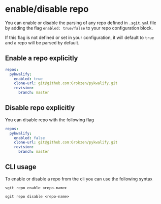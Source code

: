 # enable/disable repo

You can enable or disable the parsing of any repo defined in `.sgit.yml` file by adding the flag `enabled: true/false` to your repo configuration block.

If this flag is not defined or set in your configuration, it will default to `true` and a repo will be parsed by default.


## Enable a repo explicitly

```yaml
repos:
  pykwalify:
    enabled: true
    clone-url: git@github.com:Grokzen/pykwalify.git
    revision:
      branch: master
```


## Disable repo explicitly

You can disable repo with the following flag

```yaml
repos:
  pykwalify:
    enabled: false
    clone-url: git@github.com:Grokzen/pykwalify.git
    revision:
      branch: master
```


## CLI usage

To enable or disable a repo from the cli you can use the following syntax

```
sgit repo enable <repo-name>

sgit repo disable <repo-name>
```
